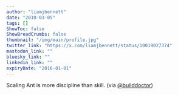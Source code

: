 ```yaml
---
author: "liamjbennett"
date: "2010-03-05"
tags: []
ShowToc: false
ShowBreadCrumbs: false
thumbnail: "/img/main/profile.jpg"
twitter_link: "https://x.com/liamjbennett/status/10019027374"
mastodon_link: ""
bluesky_link: ""
linkedin_link: ""
expiryDate: "2016-01-01"
---
```


Scaling Ant is more discipline than skill. (via [@builddoctor](https://x.com/builddoctor))

